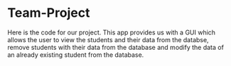 # Team-Project
Here is the code for our project. This app provides us with a GUI which allows the user to view the students and their data from the databse, remove students with their data from the database and modify the data of an already existing student from the database.
